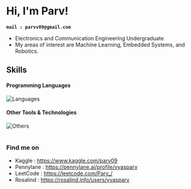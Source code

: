 # Hi, I'm Parv! 

**`mail : parvv09@gmail.com `**

- Electronics and Communication Engineering Undergraduate
- My areas of interest are Machine Learning, Embedded Systems, and Robotics. 

## Skills

#### Programming Languages
![Languages](https://skillicons.dev/icons?i=python,cpp,c)

#### Other Tools & Technologies
![Others](https://skillicons.dev/icons?i=arduino,git,github,vscode,figma,mysql,flask,docker,html,css,react)

#

### Find me on 
- Kaggle : https://www.kaggle.com/parv09
- Pennylane : https://pennylane.ai/profile/vyasparv
- LeetCode : https://leetcode.com/Parv_/
- Rosalind : https://rosalind.info/users/vyasparv
